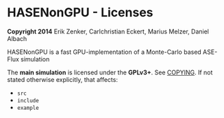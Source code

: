  HASENonGPU - Licenses
================================================================================

**Copyright 2014** Erik Zenker, Carlchristian Eckert, Marius Melzer,
	    	       Daniel Albach


HASENonGPU is a fast GPU-implementation of a Monte-Carlo
based ASE-Flux simulation


The **main simulation** is licensed under the **GPLv3+**. See
[COPYING](COPYING). If not stated otherwise explicitly, that affects:

 + `src`
 + `include`
 + `example`
